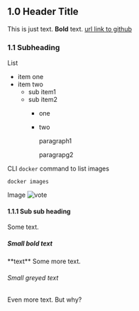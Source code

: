 
## 1.0 Header Title

This is just text.  **Bold** text. [url link to github](https://github.com)

### 1.1 Subheading

List
* item one
* item two
  - sub item1
  - sub item2
    * one
    * two
    
      paragraph1
      
      paragrapg2


CLI `docker` command to list images
```
docker images
```

Image
<img src="../images/vote.png" title="vote">

#### 1.1.1 Sub sub heading

Some text.

##### Small bold text
\*\*text\*\*
Some more text.

###### Small greyed text

Even more text.  But why?
